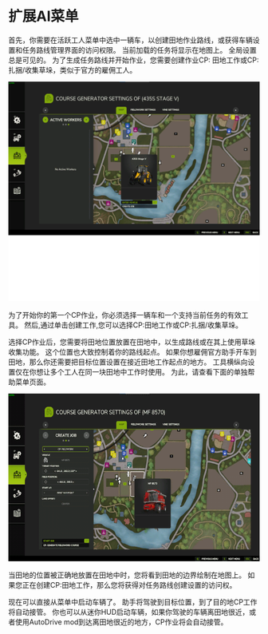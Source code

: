# 扩展AI菜单


首先，你需要在活跃工人菜单中选中一辆车，以创建田地作业路线，或获得车辆设置和任务路线管理界面的访问权限。
当前加载的任务将显示在地图上。
全局设置总是可见的。
为了生成任务路线并开始作业，您需要创建作业CP: 田地工作或CP: 扎捆/收集草垛，类似于官方的雇佣工人。


![Image](https://raw.githubusercontent.com/Jan2903/CourseplayHelp/refs/heads/main/translation_data/startjobmenuhelp_0_0_1024_895.png)


为了开始你的第一个CP作业，你必须选择一辆车和一个支持当前任务的有效工具。
然后,通过单击创建工作,您可以选择CP:田地工作或CP:扎捆/收集草垛。



选择CP作业后，您需要将田地位置放置在田地中，以生成路线或在其上使用草垛收集功能。
这个位置也大致控制着你的路线起点。
如果你想雇佣官方助手开车到田地，那么你还需要把目标位置设置在接近田地工作起点的地方。
工具横纵向设置仅在你想让多个工人在同一块田地中工作时使用。 为此，请查看下面的单独帮助菜单页面。 


![Image](https://raw.githubusercontent.com/Jan2903/CourseplayHelp/refs/heads/main/translation_data/readyjobmenuhelp_0_0_765_510.png)


当田地的位置被正确地放置在田地中时，您将看到田地的边界绘制在地图上。
如果您正在创建CP:田地工作，那么您将获得对任务路线创建设置的访问权。 



现在可以直接从菜单中启动车辆了。 助手将驾驶到目标位置，到了目的地CP工作将自动接管。
你也可以从迷你HUD启动车辆，如果你驾驶的车辆离田地很近，或者使用AutoDrive mod到达离田地很近的地方，CP作业将会自动接管。


